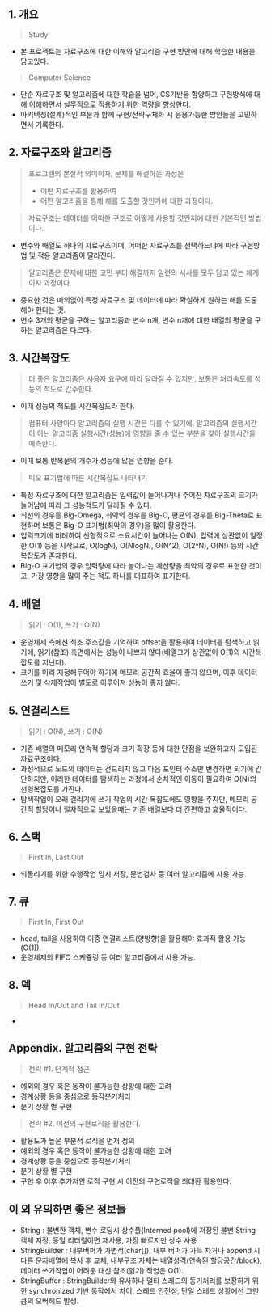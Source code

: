 ## 1.  개요
> Study
- 본 프로젝트는 자료구조에 대한 이해와 알고리즘 구현 방안에 대해 학습한 내용을 담고있다.

> Computer Science
- 단순 자료구조 및 알고리즘에 대한 학습을 넘어, CS기반을 함양하고 구현방식에 대해 이해하면서 실무적으로 적용하기 위한 역량을 향상한다.
- 아키텍칭(설계)적인 부분과 함께 구현/전략구체화 시 응용가능한 방안들을 고민하면서 기록한다.

## 2. 자료구조와 알고리즘

> 프로그램의 본질적 의미이자, 문제를 해결하는 과정은
> - 어떤 자료구조를 활용하여
> - 어떤 알고리즘을 통해 
> 해를 도출할 것인가에 대한 과정이다.

> 자료구조는 데이터를 어떠한 구조로 어떻게 사용할 것인지에 대한 기본적인 방법이다.
- 변수와 배열도 하나의 자료구조이며, 어떠한 자료구조를 선택하느냐에 따라 구현방법 및 적용 알고리즘이 달라진다.

> 알고리즘은 문제에 대한 고민 부터 해결까지 일련의 서사를 모두 담고 있는 쳬계이자 과정이다.
- 중요한 것은 예외없이 특정 자료구조 및 데이터에 따라 확실하게 원하는 해를 도출해야 한다는 것.
- 변수 3개의 평균을 구하는 알고리즘과 변수 n개, 변수 n개에 대한 배열의 평균을 구하는 알고리즘은 다르다.

## 3. 시간복잡도

> 더 좋은 알고리즘은 사용자 요구에 따라 달라질 수 있지만, 보통은 처리속도를 성능의 척도로 간주한다.
- 이때 성능의 척도를 시간복잡도라 한다.

> 컴퓨터 사양마다 알고리즘의 실행 시간은 다를 수 있기에, 알고리즘의 실행시간이 아닌 알고리즘 실행시간(성능)에 영향을 줄 수 있는 부분을 찾아 실행시간을 예측한다.
- 이때 보통 반복문의 개수가 성능에 많은 영향을 준다.

> 빅오 표기법에 따른 시간복잡도 나타내기
- 특정 자료구조에 대한 알고리즘은 입력값이 늘어나거나 주어진 자료구조의 크기가 늘어남에 따라 그 성능척도가 달라질 수 있다.
- 최선의 경우를 Big-Omega, 최악의 경우를 Big-O, 평균의 경우를 Big-Theta로 표현하며 보통은 Big-O 표기법(최악의 경우)을 많이 활용한다.
- 입력크기에 비례하여 선형적으로 소요시간이 늘어나는 O(N), 입력에 상관없이 일정한 O(1) 등을 시작으로, O(logN), O(NlogN), O(N^2), O(2^N), O(N!) 등의 시간복잡도가 존재한다.
- Big-O 표기법의 경우 입력량에 따라 늘어나는 계산량을 최악의 경우로 표현한 것이고, 가장 영향을 많이 주는 척도 하나를 대표하여 표기한다.

## 4. 배열

> 읽기 : O(1), 쓰기 : O(N)
- 운영체제 측에선 최초 주소값을 기억하여 offset을 활용하여 데이터를 탐색하고 읽기에, 읽기(참조) 측면에서는 성능이 나쁘지 않다(배열크기 상관없이 O(1)의 시간복잡도를 지닌다).
- 크기를 미리 지정해두어야 하기에 메모리 공간적 효율이 좋지 않으며, 이후 데이터 쓰기 및 삭제작업이 별도로 이루어져 성능이 좋지 않다.

## 5. 연결리스트

> 읽기 : O(N), 쓰기 : O(N)
- 기존 배열의 메모리 연속적 할당과 크기 확장 등에 대한 단점을 보완하고자 도입된 자료구조이다.
- 과정적으로 노드의 데이터는 건드리지 않고 다음 포인터 주소만 변경하면 되기에 간단하지만, 이러한 데이터를 탐색하는 과정에서 순차적인 이동이 필요하여 O(N)의 선형복잡도를 가진다.
- 탐색작업이 오래 걸리기에 쓰기 작업의 시간 복잡도에도 영향을 주지만, 메모리 공간적 할당이나 절차적으로 보았을때는 기존 배열보다 더 간편하고 효율적이다.

## 6. 스택

> First In, Last Out
- 되돌리기를 위한 수행작업 임시 저장, 문법검사 등 여러 알고리즘에 사용 가능.

## 7. 큐

> First In, First Out
- head, tail을 사용하여 이중 연결리스트(양방향)을 활용해야 효과적 활용 가능(O(1)).
- 운영체제의 FIFO 스케쥴링 등 여러 알고리즘에서 사용 가능.

## 8. 덱

> Head In/Out and Tail In/Out
- 

## Appendix. 알고리즘의 구현 전략

> 전략 #1. 단계적 접근
- 예외의 경우 혹은 동작이 불가능한 상황에 대한 고려
- 경계상황 등을 중심으로 동작분기처리
- 분기 상황 별 구현

> 전략 #2. 이전의 구현로직을 활용한다.
- 활용도가 높은 부분적 로직을 먼저 정의
- 예외의 경우 혹은 동작이 불가능한 상황에 대한 고려
- 경계상황 등을 중심으로 동작분기처리
- 분기 상황 별 구현
- 구현 후 이후 추가저인 로직 구현 시 이전의 구현로직을 최대환 활용한다.

## 이 외 유의하면 좋은 정보들

- String : 불변한 객체, 변수 로딩시 상수풀(Interned pool)에 저장된 불변 String 객체 지정, 동일 리터럴이면 재사용, 가장 빠르지만 상수 사용
- StringBuilder : 내부버퍼가 가변적(char[]), 내부 버퍼가 가득 차거나 append 시 다른 문자배열에 복사 후 교체, 내부구조 자체는 배열성격(연속된 할당공간/block), 데이터 쓰기작업이 어려운 대신 참조(읽기) 작업은 O(1).
- StringBuffer : StringBuilder와 유사하나 멀티 스레드의 동기처리를 보장하기 위한 synchronized 기반 동작에서 차이, 스레드 안전성, 단일 스레드 상황에선 그만큼의 오버헤드 발생.